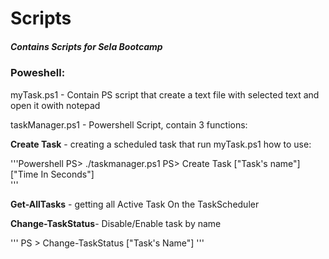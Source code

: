 # Scripts
<h5>Contains Scripts for Sela Bootcamp</h5>

<h3>Poweshell:</h3>

myTask.ps1 - Contain PS script that create a text file with selected text and open it owith notepad

taskManager.ps1 - Powershell Script, contain 3 functions:


 **Create Task** - creating a scheduled task that run myTask.ps1
  how to use:
	
   '''Powershell
   PS> ./taskmanager.ps1 
   PS> Create Task ["Task's name"] ["Time In Seconds"]	 
   '''
	 
	 
 **Get-AllTasks** - getting all Active Task On the TaskScheduler
	
	
	 
	
 **Change-TaskStatus**- Disable/Enable task by name
	
   ''' 
   PS > Change-TaskStatus ["Task's Name"]
   '''
	

 



